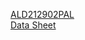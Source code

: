 [ALD212902PAL](https://www.mouser.tw/ProductDetail/Advanced-Linear-Devices/ALD212902PAL?qs=nU5SFIchPlPYEzS4ZlYOtQ%3D%3D)  
[Data Sheet](https://www.mouser.tw/datasheet/2/8/ALD212902-1669954.pdf)  